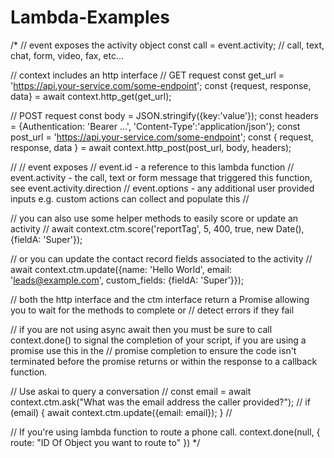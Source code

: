 # Lambda-Examples
  /*
  // event exposes the activity object
    const call = event.activity; // call, text, chat, form, video, fax, etc...

  // context includes an http interface
  // GET request
    const get_url = 'https://api.your-service.com/some-endpoint';
    const {request, response, data} = await context.http_get(get_url);

  // POST request
    const body = JSON.stringify({key:'value'});
    const headers = {Authentication: 'Bearer ...', 'Content-Type':'application/json'};
    const post_url = 'https://api.your-service.com/some-endpoint';
    const { request, response, data } = await context.http_post(post_url, body, headers);

  //
  // event exposes
  // event.id       - a reference to this lambda function
  // event.activity - the call, text or form message that triggered this function, see event.activity.direction
  // event.options  - any additional user provided inputs e.g. custom actions can collect and populate this
  //

  // you can also use some helper methods to easily score or update an activity
  // await context.ctm.score('reportTag', 5, 400, true, new Date(), {fieldA: 'Super'});

  // or you can update the contact record fields associated to the activity
  // await context.ctm.update({name: 'Hello World', email: 'leads@example.com', custom_fields: {fieldA: 'Super'}});

  // both the http interface and the ctm interface return a Promise allowing you to wait for the methods to complete or
  // detect errors if they fail

  // if you are not using async await then you must be sure to call context.done() to signal the completion of your script, if you are using a promise use this in the
  // promise completion to ensure the code isn't terminated before the promise returns or within the response to a callback function.

  // Use askai to query a conversation
  // const email = await context.ctm.ask("What was the email address the caller provided?");
  // if (email) { await context.ctm.update({email: email}); }
  //

  // If you're using lambda function to route a phone call.
  context.done(null, {
    route: "ID Of Object you want to route to"
  })
  */
